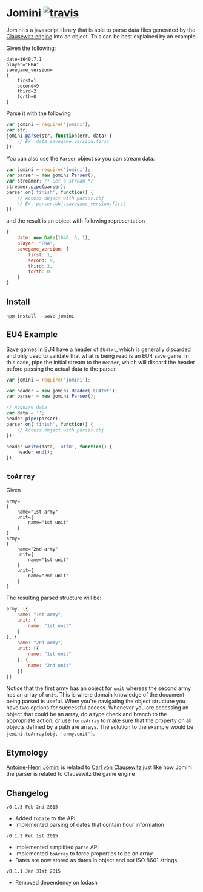 # Jomini [![travis][travis-image]][travis-url]

[travis-image]: https://img.shields.io/travis/nickbabcock/jomini.svg?style=flat
[travis-url]: https://travis-ci.org/nickbabcock/jomini

Jomini is a javascript library that is able to parse data files generated by
the [Clausewitz engine][] into an object. This can be best explained by an
example.

Given the following:

```
date=1640.7.1
player="FRA"
savegame_version=
{
    first=1
    second=9
    third=2
    forth=0
}
```

Parse it with the following

```js
var jomini = require('jomini');
var str;
jomini.parse(str, function(err, data) {
    // Ex. data.savegame_version.first
});

```

You can also use the `Parser` object so you can stream data.

```js
var jomini = require('jomini');
var parser = new jomini.Parser();
var streamer; /* Get a stream */
streamer.pipe(parser);
parser.on('finish', function() {
    // Access object with parser.obj
    // Ex. parser.obj.savegame_version.first    
});
```

and the result is an object with following representation

```js
{
    date: new Date(1640, 6, 1),
    player: "FRA",
    savegame_version: {
        first: 1,
        second: 9,
        third: 2,
        forth: 0
    }
}
```

## Install

```
npm install --save jomini
```

## EU4 Example

Save games in EU4 have a header of `EU4txt`, which is generally discarded and
only used to validate that what is being read is an EU4 save game. In this
case, pipe the initial stream to the `Header`, which will discard the header
before passing the actual data to the parser.

```js
var jomini = require('jomini');

var header = new jomini.Header('EU4txt');
var parser = new jomini.Parser();

// Acquire data
var data = '';
header.pipe(parser);
parser.on('finish', function() {
    // Access object with parser.obj
});

header.write(data, 'utf8', function() {
    header.end();    
});
```

## `toArray`

Given

```
army=
{
    name="1st army"
    unit={
        name="1st unit"
    }
}
army=
{
    name="2nd army"
    unit={
        name="1st unit"
    }
    unit={
        name="2nd unit"
    }
}
```

The resulting parsed structure will be:

```js
army: [{
    name: "1st army",
    unit: {
        name: "1st unit"
    }
}, {
    name: "2nd army",
    unit: [{
        name: "1st unit"
    }, {
        name: "2nd unit"
    }]
}]
```

Notice that the first army has an object for `unit` whereas the second army
has an array of `unit`. This is where domain knowledge of the document being
parsed is useful. When you're navigating the object structure you have two
options for successful access. Whenever you are accessing an object that could
be an array, do a type check and branch to the appropriate action, or use
`forceArray` to make sure that the property on all objects defined by a path
are arrays. The solution to the example would be `jemini.toArray(obj,
'army.unit')`.

## Etymology

[Antoine-Henri Jomini][Jomini] is related to [Carl von Clausewitz][Clausewitz]
just like how Jomini the parser is related to Clausewitz the game engine

## Changelog

`v0.1.3 Feb 2nd 2015`

- Added `toDate` to the API
- Implemented parsing of dates that contain hour information

`v0.1.2 Feb 1st 2015`

- Implemented simplified `parse` API
- Implemented `toArray` to force properties to be an array
- Dates are now stored as dates in object and not ISO 8601 strings

`v0.1.1 Jan 31st 2015`

- Removed dependency on lodash

[Clausewitz engine]: http://en.wikipedia.org/wiki/Paradox_Development_Studio#Clausewitz_Engine
[Clausewitz]: http://en.wikipedia.org/wiki/Carl_von_Clausewitz
[Jomini]: http://en.wikipedia.org/wiki/Antoine-Henri_Jomini
